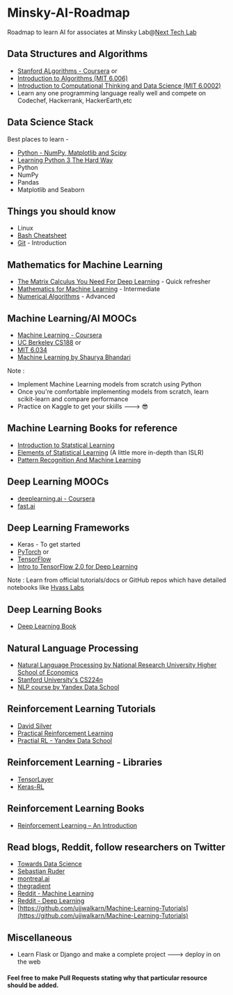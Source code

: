 # Minsky-AI-Roadmap
Roadmap to learn AI for associates at Minsky Lab@[Next Tech Lab](https://nextech.io/home)

## Data Structures and Algorithms
+ [Stanford ALgorithms - Coursera](https://www.coursera.org/specializations/algorithms) or
+ [Introduction to Algorithms (MIT 6.006)](https://ocw.mit.edu/courses/electrical-engineering-and-computer-science/6-006-introduction-to-algorithms-fall-2011/)
+ [Introduction to Computational Thinking and Data Science (MIT 6.0002)](https://ocw.mit.edu/courses/electrical-engineering-and-computer-science/6-0002-introduction-to-computational-thinking-and-data-science-fall-2016/) 
+ Learn any one programming language really well and compete on Codechef, Hackerrank, HackerEarth,etc

## Data Science Stack
Best places to learn - 
+ [Python - NumPy, Matplotlib and Scipy](https://www.python-course.eu/)
+ [Learning Python 3 The Hard Way](https://www.pdfdrive.com/learn-more-python-3-the-hard-way-the-next-step-for-new-python-programmers-d158174780.html)
+ Python
+ NumPy
+ Pandas
+ Matplotlib and Seaborn

## Things you should know
+ Linux
+ [Bash Cheatsheet](https://devhints.io/bash)
+ [Git](https://readwrite.com/2013/09/30/understanding-github-a-journey-for-beginners-part-1/) - Introduction

## Mathematics for Machine Learning
+ [The Matrix Calculus You Need For Deep Learning](https://arxiv.org/pdf/1802.01528) - Quick refresher
+ [Mathematics for Machine Learning](https://mml-book.github.io/) - Intermediate 
+ [Numerical Algorithms](https://people.csail.mit.edu/jsolomon/share/book/numerical_book.pdf) - Advanced

## Machine Learning/AI MOOCs
+ [Machine Learning - Coursera](https://www.coursera.org/learn/machine-learning)
+ [UC Berkeley CS188](https://inst.eecs.berkeley.edu/~cs188/fa18/) or
+ [MIT 6.034](https://ocw.mit.edu/courses/electrical-engineering-and-computer-science/6-034-artificial-intelligence-fall-2010/lecture-videos/)
+ [Machine Learning by Shaurya Bhandari](https://github.com/ShauryaBhandari/Machine-Learning)

Note :
+ Implement Machine Learning models from scratch using Python
+ Once you're comfortable implementing models from scratch, learn scikit-learn and compare performance
+ Practice on Kaggle to get your skiills ---> :sunglasses:

## Machine Learning Books for reference
+ [Introduction to Statstical Learning](https://www-bcf.usc.edu/~gareth/ISL/)
+ [Elements of Statistical Learning](https://web.stanford.edu/~hastie/Papers/ESLII.pdf) (A little more in-depth than ISLR)
+ [Pattern Recognition And Machine Learning](http://users.isr.ist.utl.pt/~wurmd/Livros/school/Bishop%20-%20Pattern%20Recognition%20And%20Machine%20Learning%20-%20Springer%20%202006.pdf)

## Deep Learning MOOCs
+ [deeplearning.ai - Coursera](https://www.coursera.org/specializations/deep-learning)
+ [fast.ai](http://www.fast.ai/)

## Deep Learning Frameworks
+ Keras - To get started
+ [PyTorch](https://pytorch.org/tutorials/) or
+ [TensorFlow](https://www.tensorflow.org/tutorials/)
+ [Intro to TensorFlow 2.0 for Deep Learning](https://www.udacity.com/course/intro-to-tensorflow-for-deep-learning--ud187)

Note : Learn from official tutorials/docs or GitHub repos which have detailed notebooks like [Hvass Labs](https://github.com/Hvass-Labs/TensorFlow-Tutorials)

## Deep Learning Books
+ [Deep Learning Book](http://www.deeplearningbook.org/)

## Natural Language Processing 
+ [Natural Language Processing by National Research University Higher School of Economics](https://www.coursera.org/learn/language-processing)
+ [Stanford University's CS224n](https://www.youtube.com/watch?v=OQQ-W_63UgQ&list=PL3FW7Lu3i5Jsnh1rnUwq_TcylNr7EkRe6)
+ [NLP course by Yandex Data School](https://github.com/yandexdataschool/nlp_course)

## Reinforcement Learning Tutorials
+ [David Silver](https://www.youtube.com/watch?v=2pWv7GOvuf0&list=PL7-jPKtc4r78-wCZcQn5IqyuWhBZ8fOxT)
+ [Practical Reinforcement Learning](https://www.coursera.org/learn/practical-rl)
+ [Practial RL - Yandex Data School](https://github.com/yandexdataschool/Practical_RL)

## Reinforcement Learning - Libraries
+ [TensorLayer](https://github.com/tensorlayer/tensorlayer)
+ [Keras-RL](https://github.com/keras-rl/keras-rl)

## Reinforcement Learning Books
+ [Reinforcement Learning – An Introduction](https://drive.google.com/file/d/1opPSz5AZ_kVa1uWOdOiveNiBFiEOHjkG/view)

## Read blogs, Reddit, follow researchers on Twitter
+ [Towards Data Science](https://towardsdatascience.com/)
+ [Sebastian Ruder](http://ruder.io/)
+ [montreal.ai](https://montrealartificialintelligence.com/)
+ [thegradient](https://thegradient.pub/)
+ [Reddit - Machine Learning](https://www.reddit.com/r/MachineLearning/)
+ [Reddit - Deep Learning](https://www.reddit.com/r/deeplearning/)
+ [https://github.com/ujjwalkarn/Machine-Learning-Tutorials](https://github.com/ujjwalkarn/Machine-Learning-Tutorials)

## Miscellaneous
+ Learn Flask or Django and make a complete project ---> deploy in on the web

#### Feel free to make Pull Requests stating why that particular resource should be added.

